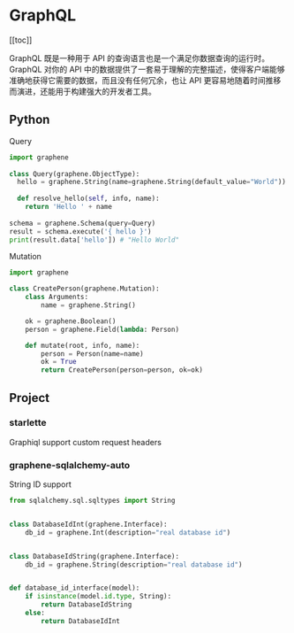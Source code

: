 # GraphQL

[[toc]]

GraphQL 既是一种用于 API 的查询语言也是一个满足你数据查询的运行时。 GraphQL 对你的 API 中的数据提供了一套易于理解的完整描述，使得客户端能够准确地获得它需要的数据，而且没有任何冗余，也让 API 更容易地随着时间推移而演进，还能用于构建强大的开发者工具。


## Python

Query

```Python
import graphene
 
class Query(graphene.ObjectType):
  hello = graphene.String(name=graphene.String(default_value="World"))
 
  def resolve_hello(self, info, name):
    return 'Hello ' + name
 
schema = graphene.Schema(query=Query)
result = schema.execute('{ hello }')
print(result.data['hello']) # "Hello World"

```

Mutation

```Python
import graphene

class CreatePerson(graphene.Mutation):
    class Arguments:
        name = graphene.String()

    ok = graphene.Boolean()
    person = graphene.Field(lambda: Person)

    def mutate(root, info, name):
        person = Person(name=name)
        ok = True
        return CreatePerson(person=person, ok=ok)
```

## Project

### starlette

Graphiql support custom request headers


### graphene-sqlalchemy-auto

String ID support

```python
from sqlalchemy.sql.sqltypes import String 


class DatabaseIdInt(graphene.Interface):
    db_id = graphene.Int(description="real database id")


class DatabaseIdString(graphene.Interface):
    db_id = graphene.String(description="real database id")


def database_id_interface(model):
    if isinstance(model.id.type, String):
        return DatabaseIdString
    else:
        return DatabaseIdInt
```